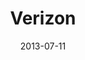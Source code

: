 ---
date: 2013-07-11
title: Verizon
categories: gold
logo: verizon_Wireless_logo.png
www: http://www.verizon.com
---